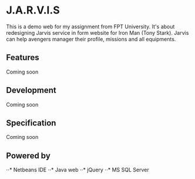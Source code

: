 # J.A.R.V.I.S
This is a demo web for my assignment from FPT University. It's about redesigning Jarvis service in form website for Iron Man (Tony Stark). 
Jarvis can help avengers manager their profile, missions and all equipments.

## Features
Coming soon

## Development
Coming soon

## Specification
Coming soon

## Powered by
⋅⋅* Netbeans IDE
⋅⋅* Java web
⋅⋅* jQuery
⋅⋅* MS SQL Server